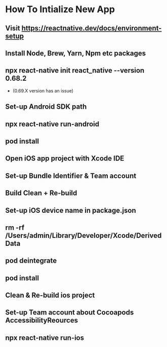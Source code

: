 # How To Intialize New App
## Visit https://reactnative.dev/docs/environment-setup 
## Install Node, Brew, Yarn, Npm etc packages
## npx react-native init react_native --version 0.68.2
- (0.69.X version has an issue)
## Set-up Android SDK path
## npx react-native run-android
## pod install
## Open iOS app project with Xcode IDE
## Set-up Bundle Identifier & Team account 
## Build Clean + Re-build
## Set-up iOS device name in package.json
## rm -rf /Users/admin/Library/Developer/Xcode/DerivedData
## pod deintegrate
## pod install
## Clean & Re-build ios project
## Set-up Team account about Cocoapods AccessibilityReources 
## npx react-native run-ios

